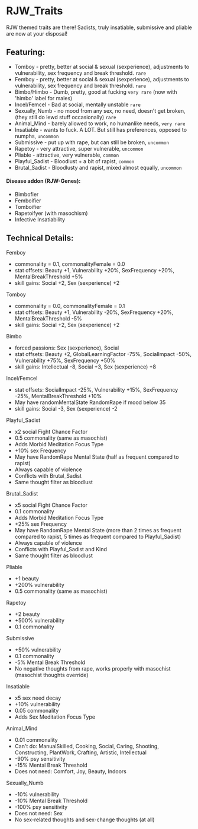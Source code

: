 # RJW_Traits

RJW themed traits are there! Sadists, truly insatiable, submissive and pliable are now at your disposal!

## Featuring:
* Tomboy - pretty, better at social & sexual (sexperience), adjustments to vulnerability, sex frequency and break threshold. `rare`
* Femboy - pretty, better at social & sexual (sexperience), adjustments to vulnerability, sex frequency and break threshold. `rare`
* Bimbo/Himbo - Dumb, pretty, good at fucking `very rare` (now with 'himbo' label for males)
* Incel/Femcel - Bad at social, mentally unstable `rare`
* Sexually_Numb - no mood from any sex, no need, doesn't get broken, (they still do lewd stuff occasionally) `rare`
* Animal_Mind - barely allowed to work, no humanlike needs, `very rare`
* Insatiable - wants to fuck. A LOT. But still has preferences, opposed to numphs, `uncommon`
* Submissive - put up with rape, but can still be broken, `uncommon`
* Rapetoy - very attractive, super vulnerable, `uncommon`
* Pliable - attractive, very vulnerable, `common`
* Playful_Sadist - Bloodlust + a bit of rapist, `common`
* Brutal_Sadist - Bloodlusty and rapist, mixed almost equally, `uncommon`

#### Disease addon (RJW-Genes):
* Bimbofier
* Femboifier
* Tomboifier
* Rapetoifyer (with masochism)
* Infective Insatiability

## Technical Details:

Femboy
* commonality = 0.1, commonalityFemale = 0.0
* stat offsets: Beauty +1, Vulnerability +20%, SexFrequency +20%, MentalBreakThreshold +5%
* skill gains: Social +2, Sex (sexperience) +2

Tomboy
* commonality = 0.0, commonalityFemale = 0.1
* stat offsets: Beauty +1, Vulnerability -20%, SexFrequency +20%, MentalBreakThreshold -5%
* skill gains: Social +2, Sex (sexperience) +2

Bimbo
* forced passions: Sex (sexperience), Social
* stat offsets: Beauty +2, GlobalLearningFactor -75%, SocialImpact -50%, Vulnerability +75%, SexFrequency +50%
* skill gains: Intellectual -8, Social +3, Sex (sexperience) +8

Incel/Femcel
* stat offsets: SocialImpact -25%, Vulnerability +15%, SexFrequency -25%, MentalBreakThreshold +10%
* May have randomMentalState RandomRape if mood below 35
* skill gains: Social -3, Sex (sexperience) -2

Playful_Sadist
* x2 social Fight Chance Factor
* 0.5 commonality (same as masochist)
* Adds Morbid Meditation Focus Type
* +10% sex Frequency
* May have RandomRape Mental State (half as frequent compared to rapist)
* Always capable of violence
* Conflicts with Brutal_Sadist
* Same thought filter as bloodlust

Brutal_Sadist 
* x5 social Fight Chance Factor
* 0.1 commonality
* Adds Morbid Meditation Focus Type
* +25% sex Frequency
* May have RandomRape Mental State (more than 2 times as frequent compared to rapist, 5 times as frequent compared to Playful_Sadist)
* Always capable of violence
* Conflicts with Playful_Sadist and Kind
* Same thought filter as bloodlust

Pliable
* +1 beauty
* +200% vulnerability
* 0.5 commonality (same as masochist)

Rapetoy
* +2 beauty
* +500% vulnerability
* 0.1 commonality

Submissive
* +50% vulnerability
* 0.1 commonality
* -5% Mental Break Threshold
* No negative thoughts from rape, works properly with masochist (masochist thoughts override)

Insatiable
* x5 sex need decay
* +10% vulnerability
* 0.05 commonality
* Adds Sex Meditation Focus Type

Animal_Mind
* 0.01 commonality
* Can't do: ManualSkilled, Cooking, Social, Caring, Shooting, Constructing, PlantWork, Crafting, Artistic, Intellectual
* -90% psy sensitivity
* -15% Mental Break Threshold
* Does not need: Comfort, Joy, Beauty, Indoors

Sexually_Numb
* -10% vulnerability
* -10% Mental Break Threshold
* -100% psy sensitivity
* Does not need: Sex
* No sex-related thoughts and sex-change thoughts (at all)
